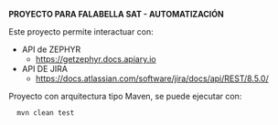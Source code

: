 **PROYECTO PARA FALABELLA SAT - AUTOMATIZACIÓN**

Este proyecto permite interactuar con:

* API de ZEPHYR
    * https://getzephyr.docs.apiary.io
* API DE JIRA
    * https://docs.atlassian.com/software/jira/docs/api/REST/8.5.0/
    
Proyecto con arquitectura tipo Maven, se puede ejecutar con: 

      mvn clean test
    
